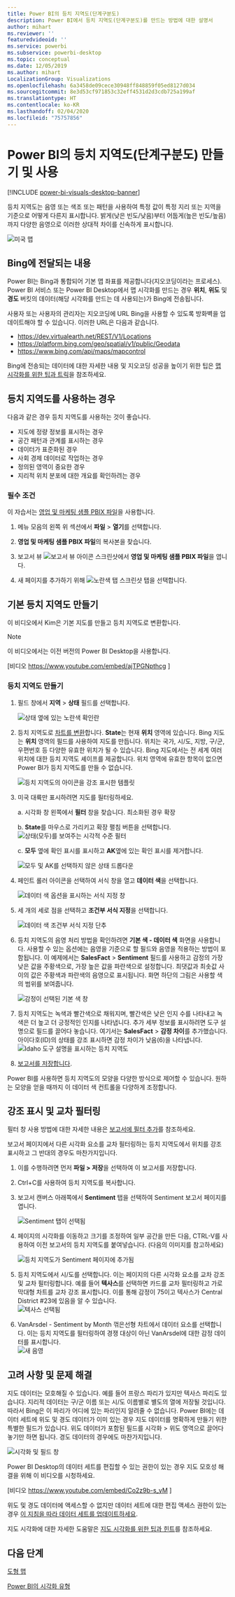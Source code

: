 ```yaml
---
title: Power BI의 등치 지역도(단계구분도)
description: Power BI에서 등치 지역도(단계구분도)를 만드는 방법에 대한 설명서
author: mihart
ms.reviewer: ''
featuredvideoid: ''
ms.service: powerbi
ms.subservice: powerbi-desktop
ms.topic: conceptual
ms.date: 12/05/2019
ms.author: mihart
LocalizationGroup: Visualizations
ms.openlocfilehash: 6a3458de09cece30948ff848859f05ed8127d034
ms.sourcegitcommit: 8e3d53cf971853c32eff4531d2d3cdb725a199af
ms.translationtype: HT
ms.contentlocale: ko-KR
ms.lasthandoff: 02/04/2020
ms.locfileid: "75757856"
---
```

# <a name="create-and-use-filled-maps-choropleth-maps-in-power-bi"></a>Power BI의 등치 지역도(단계구분도) 만들기 및 사용

[!INCLUDE [power-bi-visuals-desktop-banner](../includes/power-bi-visuals-desktop-banner.md)]

등치 지역도는 음영 또는 색조 또는 패턴을 사용하여 특정 값이 특정 지리 또는 지역을 기준으로 어떻게 다른지 표시합니다.  밝게(낮은 빈도/낮음)부터 어둡게(높은 빈도/높음)까지 다양한 음영으로 이러한 상대적 차이를 신속하게 표시합니다.    

![미국 맵](media/power-bi-visualization-filled-maps-choropleths/large-map.png)

## <a name="what-is-sent-to-bing"></a>Bing에 전달되는 내용
Power BI는 Bing과 통합되어 기본 맵 좌표를 제공합니다(지오코딩이라는 프로세스). Power BI 서비스 또는 Power BI Desktop에서 맵 시각화를 만드는 경우 **위치**, **위도** 및 **경도** 버킷의 데이터(해당 시각화를 만드는 데 사용되는)가 Bing에 전송됩니다.

사용자 또는 사용자의 관리자는 지오코딩에 URL Bing을 사용할 수 있도록 방화벽을 업데이트해야 할 수 있습니다.  이러한 URL은 다음과 같습니다.
- https://dev.virtualearth.net/REST/V1/Locations    
- https://platform.bing.com/geo/spatial/v1/public/Geodata    
- https://www.bing.com/api/maps/mapcontrol

Bing에 전송되는 데이터에 대한 자세한 내용 및 지오코딩 성공을 높이기 위한 팁은 [맵 시각화를 위한 팁과 트릭](power-bi-map-tips-and-tricks.md)을 참조하세요.

## <a name="when-to-use-a-filled-map"></a>등치 지역도를 사용하는 경우
다음과 같은 경우 등치 지역도를 사용하는 것이 좋습니다.

* 지도에 정량 정보를 표시하는 경우
* 공간 패턴과 관계를 표시하는 경우
* 데이터가 표준화된 경우
* 사회 경제 데이터로 작업하는 경우
* 정의된 영역이 중요한 경우
* 지리적 위치 분포에 대한 개요를 확인하려는 경우

### <a name="prerequisites"></a>필수 조건
이 자습서는 [영업 및 마케팅 샘플 PBIX 파일](https://download.microsoft.com/download/9/7/6/9767913A-29DB-40CF-8944-9AC2BC940C53/Sales%20and%20Marketing%20Sample%20PBIX.pbix)을 사용합니다.
1. 메뉴 모음의 왼쪽 위 섹션에서 **파일** > **열기**를 선택합니다.
   
2. **영업 및 마케팅 샘플 PBIX 파일**의 복사본을 찾습니다.

1. 보고서 뷰 ![보고서 뷰 아이콘 스크린샷](media/power-bi-visualization-kpi/power-bi-report-view.png)에서 **영업 및 마케팅 샘플 PBIX 파일**을 엽니다.

1. 새 페이지를 추가하기 위해 ![노란색 탭 스크린샷](media/power-bi-visualization-kpi/power-bi-yellow-tab.png) 탭을 선택합니다.


## <a name="create-a-basic-filled-map"></a>기본 등치 지역도 만들기
이 비디오에서 Kim은 기본 지도를 만들고 등치 지역도로 변환합니다.
   > [!NOTE]
   > 이 비디오에서는 이전 버전의 Power BI Desktop을 사용합니다.
   > 
   > 

[비디오 https://www.youtube.com/embed/ajTPGNpthcg ]

### <a name="create-a-filled-map"></a>등치 지역도 만들기
1. 필드 창에서 **지역** \> **상태** 필드를 선택합니다.    

   ![상태 옆에 있는 노란색 확인란](media/power-bi-visualization-filled-maps-choropleths/power-bi-state.png)
2. 등치 지역도로 [차트를 변환](power-bi-report-change-visualization-type.md)합니다. **State**는 현재 **위치** 영역에 있습니다. Bing 지도는 **위치** 영역의 필드를 사용하여 지도를 만듭니다.  위치는 국가, 시/도, 지방, 구/군, 우편번호 등 다양한 유효한 위치가 될 수 있습니다. Bing 지도에서는 전 세계 여러 위치에 대한 등치 지역도 셰이프를 제공합니다. 위치 영역에 유효한 항목이 없으면 Power BI가 등치 지역도를 만들 수 없습니다.  

   ![등치 지역도의 아이콘을 강조 표시한 템플릿](media/power-bi-visualization-filled-maps-choropleths/img003.png)
3. 미국 대륙만 표시하려면 지도를 필터링하세요.

   a.  시각화 창 왼쪽에서 **필터** 창을 찾습니다. 최소화된 경우 확장

   b.  **State**를 마우스로 가리키고 확장 펼침 버튼을 선택합니다.  
   ![상태(모두)를 보여주는 시각적 수준 필터](media/power-bi-visualization-filled-maps-choropleths/img004.png)

   c.  **모두** 옆에 확인 표시를 표시하고 **AK**옆에 있는 확인 표시를 제거합니다.

   ![모두 및 AK를 선택하지 않은 상태 드롭다운](media/power-bi-visualization-filled-maps-choropleths/img005.png)
4. 페인트 롤러 아이콘을 선택하여 서식 창을 열고 **데이터 색**을 선택합니다.

    ![데이터 색 옵션을 표시하는 서식 지정 창](media/power-bi-visualization-filled-maps-choropleths/power-bi-colors-data.png)

5. 세 개의 세로 점을 선택하고 **조건부 서식 지정**을 선택합니다.

    ![데이터 색 조건부 서식 지정 단추](media/power-bi-visualization-filled-maps-choropleths/power-bi-conditional.png)

6. 등치 지역도의 음영 처리 방법을 확인하려면 **기본 색 - 데이터 색** 화면을 사용합니다. 사용할 수 있는 옵션에는 음영을 기준으로 할 필드와 음영을 적용하는 방법이 포함됩니다. 이 예제에서는 **SalesFact** > **Sentiment** 필드를 사용하고 감정의 가장 낮은 값을 주황색으로, 가장 높은 값을 파란색으로 설정합니다. 최댓값과 최솟값 사이의 값은 주황색과 파란색의 음영으로 표시됩니다. 화면 하단의 그림은 사용할 색의 범위를 보여줍니다. 

    ![감정이 선택된 기본 색 창](media/power-bi-visualization-filled-maps-choropleths/power-bi-sentiment-field.png)

7. 등치 지역도는 녹색과 빨간색으로 채워지며, 빨간색은 낮은 인지 수를 나타내고 녹색은 더 높고 더 긍정적인 인지를 나타냅니다.  추가 세부 정보를 표시하려면 도구 설명으로 필드를 끌어다 놓습니다.  여기서는 **SalesFact** > **감정 차이**를 추가했습니다. 아이다호(ID)의 상태를 강조 표시하면 감정 차이가 낮음(6)을 나타냅니다.
   ![Idaho 도구 설명을 표시하는 등치 지역도](media/power-bi-visualization-filled-maps-choropleths/power-bi-idaho-filled-map.png)

10. [보고서를 저장합니다](../service-report-save.md).

Power BI를 사용하면 등치 지역도의 모양을 다양한 방식으로 제어할 수 있습니다. 원하는 모양을 얻을 때까지 이 데이터 색 컨트롤을 다양하게 조정합니다. 

## <a name="highlighting-and-cross-filtering"></a>강조 표시 및 교차 필터링
필터 창 사용 방법에 대한 자세한 내용은 [보고서에 필터 추가](../power-bi-report-add-filter.md)를 참조하세요.

보고서 페이지에서 다른 시각화 요소를 교차 필터링하는 등치 지역도에서 위치를 강조 표시하고 그 반대의 경우도 마찬가지입니다.

1. 이를 수행하려면 먼저 **파일 > 저장**을 선택하여 이 보고서를 저장합니다. 

2. Ctrl+C를 사용하여 등치 지역도를 복사합니다.

3. 보고서 캔버스 아래쪽에서 **Sentiment** 탭을 선택하여 Sentiment 보고서 페이지를 엽니다.

    ![Sentiment 탭이 선택됨](media/power-bi-visualization-filled-maps-choropleths/power-bi-sentiment-tab.png)

4. 페이지의 시각화를 이동하고 크기를 조정하여 일부 공간을 만든 다음, CTRL-V를 사용하여 이전 보고서의 등치 지역도를 붙여넣습니다. (다음의 이미지를 참고하세요)

   ![등치 지역도가 Sentiment 페이지에 추가됨](media/power-bi-visualization-filled-maps-choropleths/power-bi-map.png)

5. 등치 지역도에서 시/도를 선택합니다.  이는 페이지의 다른 시각화 요소를 교차 강조 및 교차 필터링합니다. 예를 들어 **텍사스**를 선택하면 카드를 교차 필터링하고 가로 막대형 차트를 교차 강조 표시합니다. 이를 통해 감정이 75이고 텍사스가 Central District #23에 있음을 알 수 있습니다.   
   ![텍사스 선택됨](media/power-bi-visualization-filled-maps-choropleths/power-bi-filter.png)
2. VanArsdel - Sentiment by Month 꺾은선형 차트에서 데이터 요소를 선택합니다. 이는 등치 지역도를 필터링하여 경쟁 대상이 아닌 VanArsdel에 대한 감정 데이터를 표시합니다.  
   ![새 음영](media/power-bi-visualization-filled-maps-choropleths/power-bi-vanarsdel.png)

## <a name="considerations-and-troubleshooting"></a>고려 사항 및 문제 해결
지도 데이터는 모호해질 수 있습니다.  예를 들어 프랑스 파리가 있지만 텍사스 파리도 있습니다. 지리적 데이터는 구/군 이름 또는 시/도 이름별로 별도의 열에 저장될 것입니다. 따라서 Bing은 이 파리가 어디에 있는 파리인지 알려줄 수 없습니다. Power BI에는 데이터 세트에 위도 및 경도 데이터가 이미 있는 경우 지도 데이터를 명확하게 만들기 위한 특별한 필드가 있습니다. 위도 데이터가 포함된 필드를 시각화 \> 위도 영역으로 끌어다 놓기만 하면 됩니다.  경도 데이터의 경우에도 마찬가지입니다.    

![시각화 및 필드 창](media/power-bi-visualization-filled-maps-choropleths/pbi-latitude.png)

Power BI Desktop의 데이터 세트를 편집할 수 있는 권한이 있는 경우 지도 모호성 해결을 위해 이 비디오를 시청하세요.

[비디오 https://www.youtube.com/embed/Co2z9b-s_yM ]

위도 및 경도 데이터에 액세스할 수 없지만 데이터 세트에 대한 편집 액세스 권한이 있는 경우 [이 지침을 따라 데이터 세트를 업데이트하세요](https://support.office.com/article/Maps-in-Power-View-8A9B2AF3-A055-4131-A327-85CC835271F7).

지도 시각화에 대한 자세한 도움말은 [지도 시각화를 위한 팁과 힌트](../power-bi-map-tips-and-tricks.md)를 참조하세요.

## <a name="next-steps"></a>다음 단계

[도형 맵](desktop-shape-map.md)

[Power BI의 시각화 유형](power-bi-visualization-types-for-reports-and-q-and-a.md)